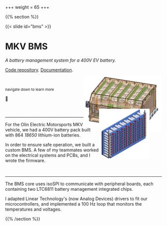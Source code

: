 +++
weight = 65
+++

{{% section %}}

{{< slide id="bms" >}}

# MKV BMS

_A battery management system for a 400V EV battery._

[Code repository](https://github.com/olin-electric-motorsports/olin-electric-motorsports/tree/main/vehicle/mkv/software/bms).
[Documentation](https://coda.io/d/Documentation_dbuFnC2EA_e/BMS_suuXG#_luh8U).

<br />

<small>navigate down to learn more</small>

🔽

<div style="text-align: right">
<img src="/accumulator.jpg" width="50%" style="border: none; box-shadow:
none; margin-bottom: -4rem; margin-top: -7em;" />
</div>

---

<div style="display: flex; flex-direction: row; align-items: top">
<div style="flex: 1 0 60%">
For the Olin Electric Motorsports MKV vehicle, we had a 400V battery pack built
with 864 <em>18650</em> lithium-ion batteries.

In order to ensure safe operation, we built a custom BMS. A few of my teammates
worked on the electrical systems and PCBs, and I wrote the firmware.
</div>
<div style="flex: 1 0 40%">
<img src="/segment.png" style="margin-top: -3em; height: 100%; border: none; box-shadow: none;" />
</div>
</div>

---

The BMS core uses isoSPI to communicate with peripheral boards, each containing
two LTC6811 battery management integrated chips.

I adapted Linear Technology's (now Analog Devices) drivers to fit our
microcontrollers, and implemented a 100 Hz loop that monitors the temperatures
and voltages.

{{% /section %}}
